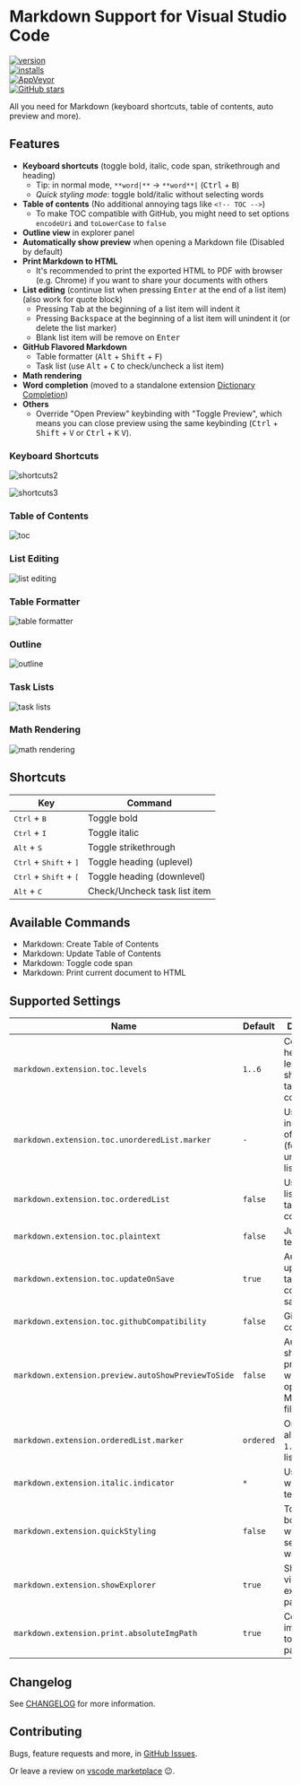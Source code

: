# Markdown Support for Visual Studio Code

[![version](https://img.shields.io/vscode-marketplace/v/yzhang.markdown-all-in-one.svg?style=flat-square)](https://marketplace.visualstudio.com/items?itemName=yzhang.markdown-all-in-one)  
[![installs](https://img.shields.io/vscode-marketplace/d/yzhang.markdown-all-in-one.svg?style=flat-square)](https://marketplace.visualstudio.com/items?itemName=yzhang.markdown-all-in-one)  
[![AppVeyor](https://img.shields.io/appveyor/ci/neilsustc/vscode-markdown.svg?style=flat-square&label=appveyor%20build)](https://ci.appveyor.com/project/neilsustc/vscode-markdown)  
[![GitHub stars](https://img.shields.io/github/stars/neilsustc/vscode-markdown.svg?style=flat-square&label=github%20stars)](https://github.com/neilsustc/vscode-markdown)

All you need for Markdown (keyboard shortcuts, table of contents, auto preview and more).

## Features

- **Keyboard shortcuts** (toggle bold, italic, code span, strikethrough and heading)
  - Tip: in normal mode, `**word|**` -> `**word**|` (<kbd>Ctrl</kbd> + <kbd>B</kbd>)
  - *Quick styling mode*: toggle bold/italic without selecting words
- **Table of contents** (No additional annoying tags like `<!-- TOC -->`)
  - To make TOC compatible with GitHub, you might need to set options `encodeUri` and `toLowerCase` to `false`
- **Outline view** in explorer panel
- **Automatically show preview** when opening a Markdown file (Disabled by default)
- **Print Markdown to HTML**
  - It's recommended to print the exported HTML to PDF with browser (e.g. Chrome) if you want to share your documents with others
- **List editing** (continue list when pressing <kbd>Enter</kbd> at the end of a list item) (also work for quote block)
  - Pressing <kbd>Tab</kbd> at the beginning of a list item will indent it
  - Pressing <kbd>Backspace</kbd> at the beginning of a list item will unindent it (or delete the list marker)
  - Blank list item will be remove on <kbd>Enter</kbd>
- **GitHub Flavored Markdown**
  - Table formatter (<kbd>Alt</kbd> + <kbd>Shift</kbd> + <kbd>F</kbd>)
  - Task list (use <kbd>Alt</kbd> + <kbd>C</kbd> to check/uncheck a list item)
- **Math rendering**
- **Word completion** (moved to a standalone extension [Dictionary Completion](https://marketplace.visualstudio.com/items?itemName=yzhang.dictionary-completion))
- **Others**
  - Override "Open Preview" keybinding with "Toggle Preview", which means you can close preview using the same keybinding (<kbd>Ctrl</kbd> + <kbd>Shift</kbd> + <kbd>V</kbd> or <kbd>Ctrl</kbd> + <kbd>K</kbd> <kbd>V</kbd>).

### Keyboard Shortcuts

<!-- ![shortcuts1](images/gifs/bold-normal.gif) -->

![shortcuts2](images/gifs/bold-quick.gif)

![shortcuts3](images/gifs/heading.gif)

### Table of Contents

![toc](images/gifs/toc.gif)

### List Editing

![list editing](images/gifs/list-editing.gif)

### Table Formatter

![table formatter](images/gifs/table-formatter.gif)

### Outline

![outline](images/outline.png)

### Task Lists

![task lists](images/gifs/tasklists.gif)

### Math Rendering

![math rendering](images/math.png)

## Shortcuts

| Key                                               | Command                      |
| ------------------------------------------------- | ---------------------------- |
| <kbd>Ctrl</kbd> + <kbd>B</kbd>                    | Toggle bold                  |
| <kbd>Ctrl</kbd> + <kbd>I</kbd>                    | Toggle italic                |
| <kbd>Alt</kbd> + <kbd>S</kbd>                     | Toggle strikethrough         |
| <kbd>Ctrl</kbd> + <kbd>Shift</kbd> + <kbd>]</kbd> | Toggle heading (uplevel)     |
| <kbd>Ctrl</kbd> + <kbd>Shift</kbd> + <kbd>[</kbd> | Toggle heading (downlevel)   |
| <kbd>Alt</kbd> + <kbd>C</kbd>                     | Check/Uncheck task list item |

## Available Commands

- Markdown: Create Table of Contents
- Markdown: Update Table of Contents
- Markdown: Toggle code span
- Markdown: Print current document to HTML

## Supported Settings

| Name                                               | Default   | Description                                                       |
| -------------------------------------------------- | --------- | ----------------------------------------------------------------- |
| `markdown.extension.toc.levels`                    | `1..6`    | Control the heading levels to show in the table of contents.      |
| `markdown.extension.toc.unorderedList.marker`      | `-`       | Use `-`, `*` or `+` in the table of contents (for unordered list) |
| `markdown.extension.toc.orderedList`               | `false`   | Use ordered list in the table of contents.                        |
| `markdown.extension.toc.plaintext`                 | `false`   | Just plain text.                                                  |
| `markdown.extension.toc.updateOnSave`              | `true`    | Automatically update the table of contents on save.               |
| `markdown.extension.toc.githubCompatibility`       | `false`   | GitHub compatibility                                              |
| `markdown.extension.preview.autoShowPreviewToSide` | `false`   | Automatically show preview when opening a Markdown file.          |
| `markdown.extension.orderedList.marker`            | `ordered` | Or `one`: always use `1.` as ordered list marker                  |
| `markdown.extension.italic.indicator`              | `*`       | Use `*` or `_` to wrap italic text                                |
| `markdown.extension.quickStyling`                  | `false`   | Toggle bold/italic without selecting words                        |
| `markdown.extension.showExplorer`                  | `true`    | Show outline view in explorer panel                               |
| `markdown.extension.print.absoluteImgPath`         | `true`    | Convert image path to absolute path                               |

## Changelog

See [CHANGELOG](CHANGELOG.md) for more information.

## Contributing

Bugs, feature requests and more, in [GitHub Issues](https://github.com/neilsustc/vscode-markdown/issues).

Or leave a review on [vscode marketplace](https://marketplace.visualstudio.com/items?itemName=yzhang.markdown-all-in-one#review-details) 😉.
